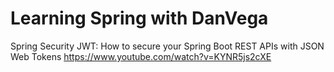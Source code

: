# Learning Spring with DanVega
Spring Security JWT: How to secure your Spring Boot REST APIs with JSON Web Tokens
https://www.youtube.com/watch?v=KYNR5js2cXE